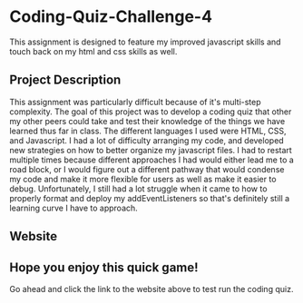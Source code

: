 # Coding-Quiz-Challenge-4
This assignment is designed to feature my improved javascript skills and touch back on my html and css skills as well. 

## Project Description
This assignment was particularly difficult because of it's multi-step complexity. The goal of this project was to develop a coding quiz that other my other peers could take and test their knowledge of the things we have learned thus far in class. The different languages I used were HTML, CSS, and Javascript. I had a lot of difficulty arranging my code, and developed new strategies on how to better organize my javascript files. I had to restart multiple times because different approaches I had would either lead me to a road block, or I would figure out a different pathway that would condense my code and make it more flexible for users as well as make it easier to debug. Unfortunately, I still had a lot struggle when it came to how to properly format and deploy my addEventListeners so that's definitely still a learning curve I have to approach. 

## Website 
<a href="link placeholder"></a>

## Hope you enjoy this quick game!
Go ahead and click the link to the website above to test run the coding quiz.